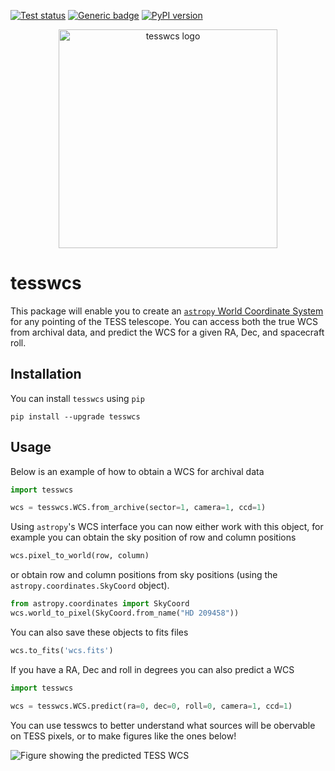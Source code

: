 <a href="https://github.com/tessgi/tesswcs/actions/workflows/tests.yml"><img src="https://github.com/tessgi/tesswcs/workflows/pytest/badge.svg" alt="Test status"/></a> [![Generic badge](https://img.shields.io/badge/documentation-live-blue.svg)](https://tessgi.github.io/tesswcs/)
[![PyPI version](https://badge.fury.io/py/tesswcs.svg)](https://badge.fury.io/py/tesswcs)

<p align="center">
  <img src="https://github.com/tessgi/tesswcs/blob/main/docs/images/logo.png?raw=true" width="350" alt="tesswcs logo">
</p>

# tesswcs

This package will enable you to create an [`astropy` World Coordinate System](https://docs.astropy.org/en/stable/wcs/) for any pointing of the TESS telescope. You can access both the true WCS from archival data, and predict the WCS for a given RA, Dec, and spacecraft roll.

## Installation

You can install `tesswcs` using `pip`

```
pip install --upgrade tesswcs
```

## Usage

Below is an example of how to obtain a WCS for archival data

```python
import tesswcs

wcs = tesswcs.WCS.from_archive(sector=1, camera=1, ccd=1)
```

Using `astropy`'s WCS interface you can now either work with this object, for example you can obtain the sky position of row and column positions

```python
wcs.pixel_to_world(row, column)
```

or obtain row and column positions from sky positions (using the `astropy.coordinates.SkyCoord` object).

```python
from astropy.coordinates import SkyCoord
wcs.world_to_pixel(SkyCoord.from_name("HD 209458"))
```

You can also save these objects to fits files

```python
wcs.to_fits('wcs.fits')
```

If you have a RA, Dec and roll in degrees you can also predict a WCS

```python
import tesswcs

wcs = tesswcs.WCS.predict(ra=0, dec=0, roll=0, camera=1, ccd=1)
```

You can use tesswcs to better understand what sources will be obervable on TESS pixels, or to make figures like the ones below!

![Figure showing the predicted TESS WCS](figures/tess_1_predict.png)
